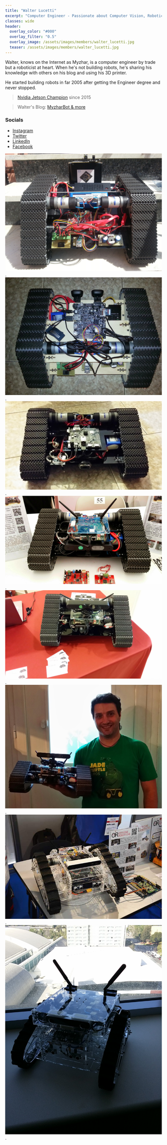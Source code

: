 ```yaml
---
title: "Walter Lucetti"
excerpt: "Computer Engineer - Passionate about Computer Vision, Robotics, and Artificial Intelligence. Not sleeping to create robots."
classes: wide
header:
  overlay_color: "#000"
  overlay_filter: "0.5"
  overlay_image: /assets/images/members/walter_lucetti.jpg
  teaser: /assets/images/members/walter_lucetti.jpg
---
```

Walter, knows on the Internet as Myzhar, is a computer engineer by trade but a roboticist at heart. When he's not building robots, he's sharing his knowledge with others on his blog and using his 3D printer.

He started building robots in far 2005 after getting the Engineer degree and never stopped.

>[Nvidia Jetson Champion](https://developer.nvidia.com/embedded/community/jetson-champions) since 2015

>Walter's Blog: [MyzharBot & more](https://www.myzhar.com)

### Socials
- [Instagram](https://www.instagram.com/myzharbot)
- [Twitter](https://www.twitter.com/myzhar)
- [LinkedIn](https://www.linkedin.com/in/walterlucetti/)
- [Facebook](https://www.facebook.com/robothome)

![MyzharBot-v0](/assets/images/myzharbot/MyzharBot-v0.jpg "MyzharBot-v0").
![MyzharBot-v1.0](/assets/images/myzharbot/MyzharBot-v1.0.jpg "MyzharBot-v1.0").
![MyzharBot-v1.1](/assets/images/myzharbot/MyzharBot-v1.1.jpg "MyzharBot-v1.1").
![MyzharBot-v2.0](/assets/images/myzharbot/MyzharBot-v2.0.jpg "MyzharBot-v2.0").
![MyzharBot-v2.1](/assets/images/myzharbot/MyzharBot-v2.1.jpg "MyzharBot-v2.1").
![MyzharBot-v2.1 & Myzhar](/assets/images/myzharbot/MyzharBot-v2.1-Myzhar.jpg "MyzharBot-v2.1 & Myzhar").
![MyzharBot-v3.0](/assets/images/myzharbot/MyzharBot-v3.0.jpg "MyzharBot-v3.0").
![MyzharBot-v4.0](/assets/images/myzharbot/MyzharBot-v4.0.jpg "MyzharBot-v4.0").
